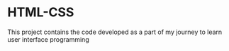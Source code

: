 # HTML-CSS
This project contains the code developed as a part of my journey to learn user interface programming
